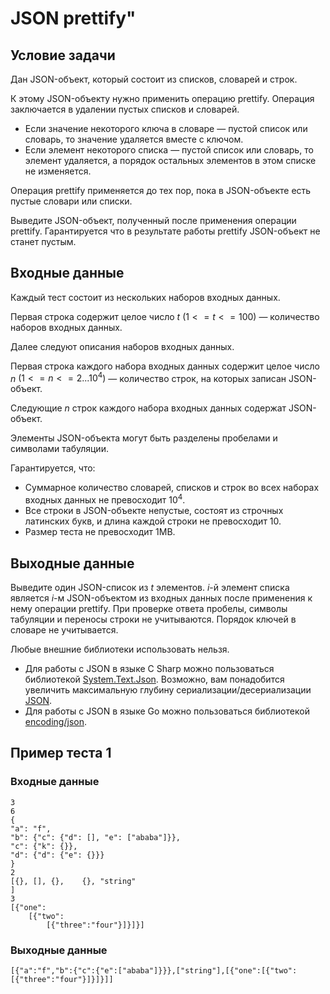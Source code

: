 # JSON prettify"

## Условие задачи

Дан JSON-объект, который состоит из списков, словарей и строк.

К этому JSON-объекту нужно применить операцию prettify. Операция заключается в удалении пустых списков и словарей.
- Если значение некоторого ключа в словаре — пустой список или словарь, то значение удаляется вместе с ключом. 
- Если элемент некоторого списка — пустой список или словарь, то элемент удаляется, а порядок остальных элементов в этом списке не изменяется. 

Операция prettify применяется до тех пор, пока в JSON-объекте есть пустые словари или списки.

Выведите JSON-объект, полученный после применения операции prettify. Гарантируется что в результате работы prettify JSON-объект не станет пустым.

## Входные данные

Каждый тест состоит из нескольких наборов входных данных.

Первая строка содержит целое число $t$ $(1 <= t <= 100)$ — количество наборов входных данных.

Далее следуют описания наборов входных данных.

Первая строка каждого набора входных данных содержит целое число $n$ $(1 <= n <= 2... 10^4)$ — количество строк, на которых записан JSON-объект.

Следующие $n$ строк каждого набора входных данных содержат JSON-объект.

Элементы JSON-объекта могут быть разделены пробелами и символами табуляции.

Гарантируется, что:
- Суммарное количество словарей, списков и строк во всех наборах входных данных не превосходит $10^4$.  
- Все строки в JSON-объекте непустые, состоят из строчных латинских букв, и длина каждой строки не превосходит 10.
- Размер теста не превосходит 1MB.

## Выходные данные

Выведите один JSON-список из $t$ элементов. $i$-й элемент списка является $i$-м JSON-объектом из входных данных после применения к нему операции prettify. При проверке ответа пробелы, символы табуляции и переносы строки не учитываются. Порядок ключей в словаре не учитывается.

Любые внешние библиотеки использовать нельзя.
- Для работы с JSON в языке C Sharp можно пользоваться библиотекой [System.Text.Json](https://learn.microsoft.com/en-us/dotnet/api/system.text.json?view=net-7.0).
Возможно, вам понадобится увеличить максимальную глубину сериализации/десериализации [JSON](https://learn.microsoft.com/en-us/dotnet/api/system.text.json.jsonserializeroptions.maxdepth?view=net-7.0).
- Для работы с JSON в языке Go можно пользоваться библиотекой [encoding/json](https://pkg.go.dev/encoding/json).

## Пример теста 1

### Входные данные

```
3
6
{
"a": "f",
"b": {"c": {"d": [], "e": ["ababa"]}},
"c": {"k": {}},
"d": {"d": {"e": {}}}
}
2
[{}, [], {}, 	{}, "string"  
]
3
[{"one":
	[{"two":
		[{"three":"four"}]}]}]

```
    
### Выходные данные

```
[{"a":"f","b":{"c":{"e":["ababa"]}}},["string"],[{"one":[{"two":[{"three":"four"}]}]}]]

```
